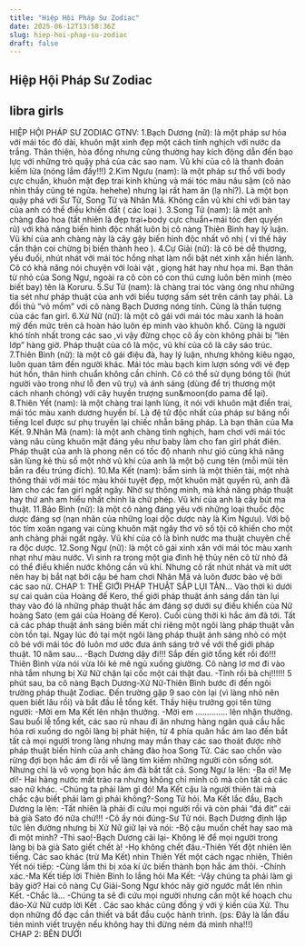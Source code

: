 ```yaml
---
title: "Hiệp Hội Pháp Sư Zodiac"
date: 2025-06-12T13:58:36Z
slug: hiep-hoi-phap-su-zodiac
draft: false
---
```


## Hiệp Hội Pháp Sư Zodiac

## libra girls

HIỆP HỘI PHÁP SƯ ZODIAC
GTNV:
1.Bạch Dương (nữ): là một pháp sư hỏa với mái tóc đỏ dài, khuôn mặt xinh đẹp một cách tinh nghịch với nước da trắng. Thân thiện, hòa đồng nhưng cũng thường hay kích động dẫn đến bạo lực với những trò quậy phá của các sao nam. Vũ khí của cô là thanh đoản kiếm lửa (nóng lắm đấy!!!)
 2.Kim Ngưu (nam): là một pháp sư thổ với body cực chuẩn, khuôn mặt đẹp trai kinh khủng và mái tóc màu nâu sậm (cô nào nhìn thấy cũng té ngửa. hehehe) nhưng lại rất ham ăn (lạ nhỉ?). Là một bọn quậy phá với Sư Tử, Song Tử và Nhân Mã. Không cần vũ khí chỉ với bàn tay của anh có thể điều khiển đất ( các loại ).
3.Song Tử (nam): là một anh chàng đào hoa (tất nhiên là đẹp trai+body cực chuẩn+mái tóc đen quyến rũ) với khả năng biến hình độc nhất luôn bị cô nàng Thiên Bình hay lý luận. Vũ khí của anh chàng này là cây gậy biến hình độc nhất vô nhị ( vì thế hãy cẩn thận coi chừng bị biến thành heo ).
4.Cự Giải (nữ): là cô bé dễ thương, yếu đuối, nhút nhát với mái tóc hồng nhạt làm nổi bật nét xinh xắn hiền lành. Cô có khả năng nói chuyện với loài vật , giọng hát hay như họa mi. Bạn thân từ nhỏ của Song Ngư, ngoài ra cô còn có con thú cưng luôn bên mình (mèo biết bay) tên là Koruru.
5.Sư Tử (nam): là chàng trai tóc vàng óng như những tia sét như pháp thuật của anh với biểu tượng sấm sét trên cánh tay phải. Là đối thủ “võ mồm” với cô nàng Bạch Dương nóng tính. Cũng là thần tượng của các fan girl.
6.Xử Nữ (nữ): là một cô gái với mái tóc màu xanh lá hoàn mỹ đến mức trên cả hoàn hảo luôn ép mình vào khuôn khổ. Cũng là người khó tính nhất trong các sao ,vì vậy đừng chọc cô ấy còn không phải bị “lên lớp” hàng giờ. Pháp thuật của cô là mộc, vũ khí của cô là cây sáo trúc.
7.Thiên Bình (nữ): là một cô gái điệu đà, hay lý luận, nhưng không kiêu ngạo, luôn quan tâm đến người khác. Mái tóc màu bạch kim lượn sóng với vẻ đẹp hút hồn, thân hình chuẩn không cần chỉnh. Cô có thể sử dụng bóng tối (hút người vào trong như lỗ đen vũ trụ) và ánh sáng (dùng để trị thương một cách nhanh chóng) với cây huyền trượng sun&moon(do pama để lại).
8.Thiên Yết (nam): là một chàng trai lạnh lùng, ít nói với khuôn mặt điển trai, mái tóc màu xanh dương huyền bí. Là đệ tử độc nhất của pháp sư băng nổi tiếng Icel được sư phụ truyền lại chiếc nhẫn băng pháp. Là bạn thân của Ma Kết.
9.Nhân Mã (nam): là một anh chàng tinh nghịch, ham chơi với mái tóc vàng nâu cùng khuôn mặt đáng yêu như baby làm cho fan girl phát điên. Pháp thuật của anh là phong nên có tốc độ nhanh như gió cùng khả năng săn lùng kẻ thù số một nhờ vũ khí của anh là một bộ cung tên (mỗi mũi tên bắn ra đều trúng đích).
10.Ma Kết (nam): bẩm sinh là một thiên tài, một nhà thông thái với mái tóc màu khói tuyệt đẹp, một khuôn mặt quyến rũ, anh đã làm cho các fan girl ngất ngây. Nhờ sự thông minh, mà khả năng pháp thuật hay thứ anh am hiểu nhất chính là chữ phép. Vũ khí của anh là cây bút ma thuật.
11.Bảo Bình (nữ): là một cô nàng đáng yêu với những loại thuốc độc dược đáng sợ (nạn nhân của những loại dộc dược này là Kim Ngưu). Với bộ tóc tím xoăn ngang vai cùng khuôn mặt ngây thơ vô số tội cô khiến cho một anh chàng phải ngất ngây. Vũ khí của cô là bình nước ma thuật chuyên chế ra độc dược.
12.Song Ngư (nữ): là một cô gái xinh xắn với mái tóc màu xanh nhạt như màu nước. Vì sinh ra trong một gia đình hệ thủy nên cô từ nhỏ đã có thể điều khiển nước không cần vũ khí. Nhưng cô rất nhút nhát và mít ướt nên hay bị bắt nạt bởi cậu bé ham chơi Nhân Mã vả luôn đươc bảo vệ bởi các sao nữ.
CHAP 1: THẾ GIỚI PHÁP THUẬT SẮP LỤI TÀN…
Vào thời kì dưới sự cai quản của Hoàng đế Kero, thế giới pháp thuật ánh sáng dần tàn lụi thay vào đó là những pháp thuật hắc ám đáng sợ dưới sự điều khiển của Nữ hoàng Sato (em gái của Hoàng đế Kero). Cuối cùng thời kì hắc ám đã tới. Tất cả các pháp thuật ánh sáng biến mất chỉ riêng một ngôi làng pháp thuật vẫn còn tồn tại.
Ngay lúc đó tại một ngôi làng pháp thuật ánh sáng nhỏ có một cô bé với mái tóc đỏ luôn mơ ước đưa ánh sáng trở về với thế giới pháp thuật.
10 năm sau…
-Bạch Dương dậy đi!!! Sắp đến giờ tổng kết rồi đó!!!
Thiên Bình vừa nói vừa lôi kẻ mê ngủ xuống giường. Cô nàng lơ mơ đi vào nhà tắm nhưng bị Xử Nữ chặn lại cốc một cái thật đau.
-Tỉnh rồi bà chị!!!!!!
5 phút sau, ba cô nàng Bạch Dương-Xử Nữ-Thiên Bình bước đi đến ngôi trường pháp thuật Zodiac. Đến trường gặp 9 sao còn lại (vì làng nhỏ nên quen biết lâu rồi) và bắt đầu lễ tổng kết. Thầy hiệu trưởng gọi tên từng người:
-Mời em Ma Kết lên nhận thưởng.
-Mời em ………….. lên nhận thưởng.
Sau buổi lễ tổng kết, các sao rủ nhau đi ăn nhưng hàng ngàn quả cầu hắc hỏa rơi xuống do ngôi làng bị phát hiện, từ 4 phía quân hắc ám lao đến bắt tất cả mọi người trong làng nhưng may mắn thay các sao thoát được nhờ pháp thuật biến hình của anh chàng đào hoa Song Tử. Các sao chốn vào rừng đợi bọn hắc ám đi rồi về làng tìm kiếm những người còn sống sót. Nhưng chỉ là vô vọng bọn hắc ám đã bắt tất cả. Song Ngư la lên:
-Ba ơi! Mẹ ơi!- Hai hàng nước mắt trào ra nhưng không chỉ mình cô mà còn tất cả các sao nữ khác.
-Chúng ta phải làm gì đó! Ma Kết cậu là người thiên tài mà chắc cậu biết phải làm gì phải không?-Song Tử hỏi.
Ma Kết lắc đầu, Bạch Dương la lên:
-Tất nhiên là phải đi cứu mọi người rồi và còn phải “đá đít” cái bà già Sato đó nữa chứ!!!
-Cô ấy nói đúng-Sư Tử nói.
Bạch Dương định lập tức lên đường nhưng bị Xử Nữ giữ lại và nói:
-Bộ cậu muốn chết hay sao mà đi một mình?
-Thì sao!-Bạch Dương cãi lại- Không lẽ để mọi người trong làng bị bà già Sato giết chết à!
-Họ không chết đâu.-Thiên Yết đột nhiên lên tiếng.
Các sao khác (trừ Ma Kết) nhìn Thiên Yết một cách ngạc nhiên, Thiên Yết nói tiếp:
-Cùng lắm thì bị xóa kí ức biến thành bọn hắc ám thôi.
-Chính xác.-Ma Kết tiếp lời
Thiên Bình lo lắng hỏi Ma Kết:
-Vậy chúng ta phải làm gì bây giờ?
Hai cô nàng Cự Giải-Song Ngư khóc nãy giờ ngước mắt lên nhìn Kết. 
-Chắc là…
-Chúng ta sẽ đi cứu mọi người nhưng cần một kế hoạch chu đáo-Xử Nữ cướp lời Kết .
Các sao khác cũng đồng ý với ý kiến của Xử. Thu dọn những đồ đạc cần thiết và bắt đầu cuộc hành trình.
(ps: Đây là lần đầu tiên mình viết truyện nếu không hay thì đừng ném đá mình nha!!!)  
                                CHAP 2: BÊN DƯỚI
